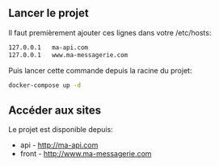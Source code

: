 ## Lancer le projet

Il faut premièrement ajouter ces lignes dans votre /etc/hosts:

```bash
127.0.0.1	ma-api.com
127.0.0.1	www.ma-messagerie.com
```

Puis lancer cette commande depuis la racine du projet:

```bash
docker-compose up -d
```

## Accéder aux sites

Le projet est disponible depuis:
  - api - http://ma-api.com
  - front - http://www.ma-messagerie.com
